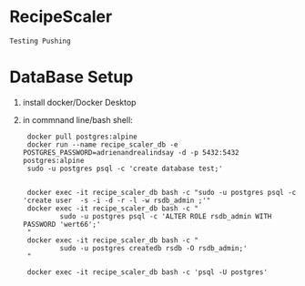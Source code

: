 # RecipeScaler

```
Testing Pushing
```


DataBase Setup
==============
1. install docker/Docker Desktop
2. in commnand line/bash shell:

        docker pull postgres:alpine
        docker run --name recipe_scaler_db -e POSTGRES_PASSWORD=adrienandrealindsay -d -p 5432:5432 postgres:alpine 
        sudo -u postgres psql -c 'create database test;'


        docker exec -it recipe_scaler_db bash -c "sudo -u postgres psql -c 'create user  -s -i -d -r -l -w rsdb_admin ;'"
        docker exec -it recipe_scaler_db bash -c "
                sudo -u postgres psql -c 'ALTER ROLE rsdb_admin WITH PASSWORD 'wert66';'
        "
        docker exec -it recipe_scaler_db bash -c "
                sudo -u postgres createdb rsdb -O rsdb_admin;'
        "
        
        docker exec -it recipe_scaler_db bash -c 'psql -U postgres'